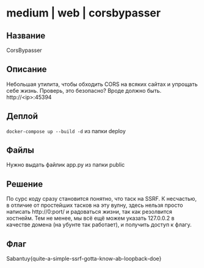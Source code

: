 # medium | web | corsbypasser
## Название
CorsBypasser
## Описание
Небольшая утилита, чтобы обходить CORS на всяких сайтах и упрощать себе жизнь. Проверь, это безопасно? Вроде должно быть. http://\<ip\>:45394
## Деплой
`docker-compose up --build -d` из папки deploy
## Файлы
Нужно выдать файлик app.py из папки public
## Решение
По сурс коду сразу становится понятно, что таск на SSRF. К несчастью, в отличие от простейших тасков на эту вулну, здесь нельзя просто написать http://0:port/ и радоваться жизни, так как резолвится хостнейм. Тем не менее, мы всё ещё можем указать 127.0.0.2 в качестве домена (на убунте так работает), и получить доступ к флагу.
## Флаг
Sabantuy{quite-a-simple-ssrf-gotta-know-ab-loopback-doe}

